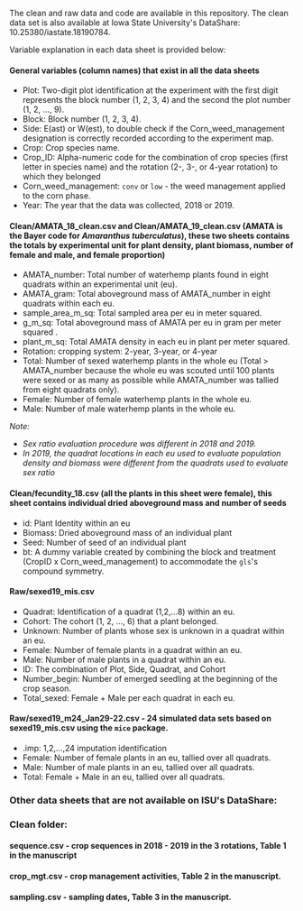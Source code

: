 The clean and raw data and code are available in this repository. The clean data set is also available at Iowa State University's DataShare: 10.25380/iastate.18190784.

Variable explanation in each data sheet is provided below:  

#### General variables (column names) that exist in all the data sheets
+ Plot: Two-digit plot identification at the experiment with the first digit represents the block number (1, 2, 3, 4) and the second the plot number (1, 2, ..., 9).   
+ Block: Block number (1, 2, 3, 4).  
+ Side: E(ast) or W(est), to double check if the Corn_weed_management designation is correctly recorded according to the experiment map.   
+ Crop: Crop species name.  
+ Crop_ID: Alpha-numeric code for the combination of crop species (first letter in species name) and the rotation (2-, 3-, or 4-year rotation) to which they belonged
+ Corn_weed_management: `conv` or `low` - the weed management applied to the corn phase.
+ Year: The year that the data was collected, 2018 or 2019.  

#### Clean/AMATA_18_clean.csv and Clean/AMATA_19_clean.csv (AMATA is the Bayer code for *Amaranthus tuberculatus*), these two sheets contains the totals by experimental unit for plant density, plant biomass, number of female and male, and female proportion)
+ AMATA_number: Total number of waterhemp plants found in eight quadrats within an experimental unit (eu).
+ AMATA_gram: Total aboveground mass of AMATA_number in eight quadrats within each eu.
+ sample_area_m_sq: Total sampled area per eu in meter squared.
+ g_m_sq: Total aboveground mass of AMATA per eu in gram per meter squared .
+ plant_m_sq: Total AMATA density in each eu in plant per meter squared.
+ Rotation: cropping system: 2-year, 3-year, or 4-year  
+ Total: Number of sexed waterhemp plants in the whole eu (Total > AMATA_number because the whole eu was scouted until 100 plants were sexed or as many as possible while AMATA_number was tallied from eight quadrats only).
+ Female: Number of female waterhemp plants in the whole eu.  
+ Male: Number of male waterhemp plants in the whole eu.  


*Note:* 
+ *Sex ratio evaluation procedure was different in 2018 and 2019.*
+ *In 2019, the quadrat locations in each eu used to evaluate population density and biomass were different from the quadrats used to evaluate sex ratio*

#### Clean/fecundity_18.csv (all the plants in this sheet were female), this sheet contains individual dried aboveground mass and number of seeds
+ id: Plant Identity within an eu
+ Biomass: Dried aboveground mass of an individual plant
+ Seed: Number of seed of an individual plant
+ bt: A dummy variable created by combining the block and treatment (CropID x Corn_weed_management) to accommodate the `gls`'s compound symmetry.  


#### Raw/sexed19_mis.csv
+ Quadrat: Identification of a quadrat (1,2,...8) within an eu.
+ Cohort: The cohort (1, 2, ..., 6) that a plant belonged. 
+ Unknown: Number of plants whose sex is unknown in a quadrat within an eu. 
+ Female: Number of female plants in a quadrat within an eu. 
+ Male: Number of male plants in a quadrat within an eu. 
+ ID: The combination of Plot, Side, Quadrat, and Cohort
+ Number_begin: Number of emerged seedling at the beginning of the crop season.
+ Total_sexed: Female \+ Male per each quadrat in each eu.  

#### Raw/sexed19_m24_Jan29-22.csv - 24 simulated data sets based on sexed19_mis.csv using the `mice` package. 
+ .imp: 1,2,...,24 imputation identification 
+ Female: Number of female plants in an eu, tallied over all quadrats. 
+ Male: Number of male plants in an eu, tallied over all quadrats. 
+ Total: Female \+ Male in an eu, tallied over all quadrats. 

### Other data sheets that are not available on ISU's DataShare:  

### Clean folder:   

#### sequence.csv - crop sequences in 2018 - 2019 in the 3 rotations, Table 1 in the manuscript

#### crop_mgt.csv - crop management activities, Table 2 in the manuscript. 

#### sampling.csv - sampling dates, Table 3 in the manuscript. 